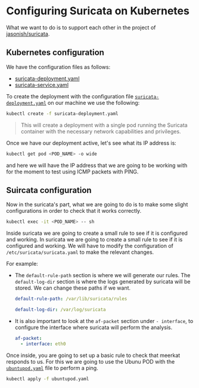 # Configuring Suricata on Kubernetes

What we want to do is to support each other in the project of [jasonish/suricata](https://github.com/jasonish/docker-suricata).

## Kubernetes configuration

We have the configuration files as follows:

- [suricata-deployment.yaml](suricata-deployment.yaml)
- [suricata-service.yaml](suricata-service.yaml)

To create the deployment with the configuration file [``suricata-deployment.yaml``](suricata-deployment.yaml) on our machine we use the following:

``` bash
kubectl create -f suricata-deployment.yaml
```

> This will create a deployment with a single pod running the Suricata container with the necessary network capabilities and privileges.

Once we have our deployment active, let's see what its IP address is:

``` bash
kubectl get pod <POD_NAME> -o wide 
```

and here we will have the IP address that we are going to be working with for the moment to test using ICMP packets with PING.

## Suircata configuration

Now in the suricata's part, what we are going to do is to make some slight configurations in order to check that it works correctly.

``` bash
kubectl exec -it <POD_NAME> -- sh
```

Inside suricata we are going to create a small rule to see if it is configured and working. In suricata we are going to create a small rule to see if it is configured and working. We will have to modify the configuration of ``/etc/suricata/suricata.yaml`` to make the relevant changes.

For example:

- The ``default-rule-path`` section is where we will generate our rules. The ``default-log-dir`` section is where the logs generated by suricata will be stored. We can change these paths if we want.
  
  ``` yaml
  default-rule-path: /var/lib/suricata/rules
  ```
  
  ``` yaml
  default-log-dir: /var/log/suricata
  ```

- It is also important to look at the ``af-packet`` section under ``- interface``, to configure the interface where suricata will perform the analysis.

  ``` yaml
  af-packet:
    - interface: eth0
  ```

Once inside, you are going to set up a basic rule to check that meerkat responds to us. For this we are going to use the Ubunu POD with the [``ubuntupod.yaml``](ubuntupod.yaml) file to perform a ping.

``` bash
kubectl apply -f ubuntupod.yaml
```




